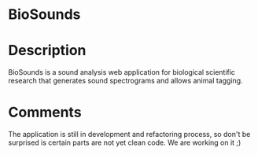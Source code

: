 # BioSounds

# Description
BioSounds is a sound analysis web application for biological scientific research that generates sound spectrograms and allows animal tagging.

# Comments
The application is still in development and refactoring process, so don't be surprised is certain parts are not yet clean code. We are working on it ;)

